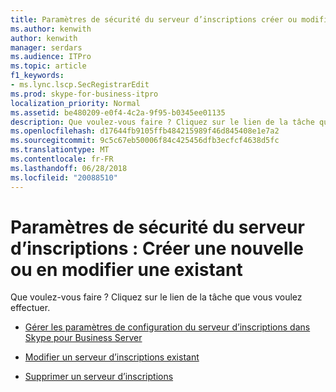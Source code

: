 ```yaml
---
title: Paramètres de sécurité du serveur d’inscriptions créer ou modifier une existant
ms.author: kenwith
author: kenwith
manager: serdars
ms.audience: ITPro
ms.topic: article
f1_keywords:
- ms.lync.lscp.SecRegistrarEdit
ms.prod: skype-for-business-itpro
localization_priority: Normal
ms.assetid: be480209-e0f4-4c2a-9f95-b0345ee01135
description: Que voulez-vous faire ? Cliquez sur le lien de la tâche que vous voulez effectuer.
ms.openlocfilehash: d17644fb9105ffb484215989f46d845408e1e7a2
ms.sourcegitcommit: 9c5c67eb50006f84c425456dfb3ecfcf4638d5fc
ms.translationtype: MT
ms.contentlocale: fr-FR
ms.lasthandoff: 06/28/2018
ms.locfileid: "20088510"
---
```

# <a name="registrar-security-settings-create-new-or-edit-existing"></a>Paramètres de sécurité du serveur d’inscriptions : Créer une nouvelle ou en modifier une existant
 
Que voulez-vous faire ? Cliquez sur le lien de la tâche que vous voulez effectuer.
  
- [Gérer les paramètres de configuration du serveur d’inscriptions dans Skype pour Business Server](../../../manage/authentication/registrar-configuration-settings.md)
    
- [Modifier un serveur d’inscriptions existant](http://technet.microsoft.com/library/a8931511-3e66-49ed-a3ec-03bcd61ce1f0.aspx)
    
- [Supprimer un serveur d’inscriptions](http://technet.microsoft.com/library/ae43cd75-cae4-4f78-b037-779a2cdb583b.aspx)
    
 


